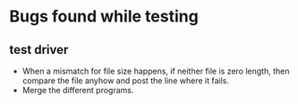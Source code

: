 # Bugs found while testing

## test driver
* When a mismatch for file size happens, if neither file is zero
length, then compare the file anyhow and post the line where it fails.
* Merge the different programs.
